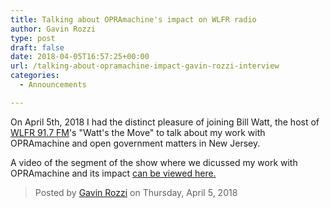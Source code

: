 ```yaml
---
title: Talking about OPRAmachine's impact on WLFR radio
author: Gavin Rozzi
type: post
draft: false
date: 2018-04-05T16:57:25+00:00
url: /talking-about-opramachine-impact-gavin-rozzi-interview
categories:
  - Announcements

---
```


On April 5th, 2018 I had the distinct pleasure of joining Bill Watt, the host of [WLFR 91.7 FM](http://wlfr.fm)'s "Watt's the Move"
to talk about my work with OPRAmachine and open government matters in New Jersey.

A video of the segment of the show where we dicussed my work with OPRAmachine and its impact [can be viewed here.](https://www.facebook.com/gavinrozzi/videos/10208691053793200/)

<div id="fb-root"></div>
<script>(function(d, s, id) {
  var js, fjs = d.getElementsByTagName(s)[0];
  if (d.getElementById(id)) return;
  js = d.createElement(s); js.id = id;
  js.src = 'https://connect.facebook.net/en_US/sdk.js#xfbml=1&version=v2.12&appId=367090096784329&autoLogAppEvents=1';
  fjs.parentNode.insertBefore(js, fjs);
}(document, 'script', 'facebook-jssdk'));</script>

<div class="fb-video" data-href="https://www.facebook.com/gavinrozzi/videos/10208691053793200/" data-width="500" data-show-text="false"><blockquote cite="https://www.facebook.com/gavinrozzi/videos/10208691053793200/" class="fb-xfbml-parse-ignore"><a href="https://www.facebook.com/gavinrozzi/videos/10208691053793200/"></a><p></p>Posted by <a href="#" role="button">Gavin Rozzi</a> on Thursday, April 5, 2018</blockquote></div>
